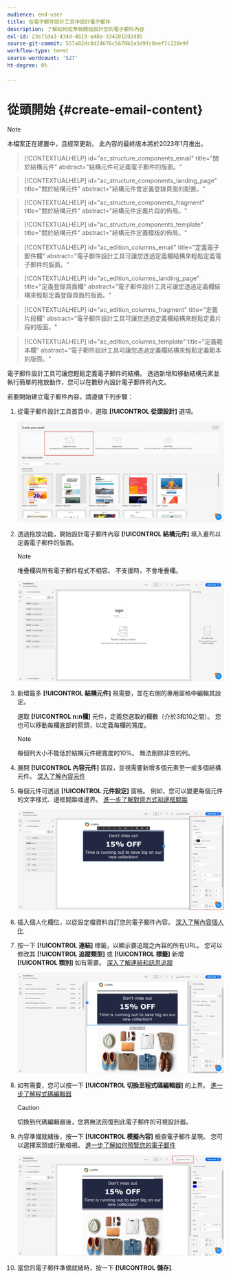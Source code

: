 ```yaml
---
audience: end-user
title: 在電子郵件設計工具中設計電子郵件
description: 了解如何從草稿開始設計您的電子郵件內容
exl-id: 23e71da3-434d-4619-a48a-334281592d85
source-git-commit: 557a02dc8d24676c5678b2a5d9fc8eef7c228e9f
workflow-type: tm+mt
source-wordcount: '527'
ht-degree: 0%

---
```


# 從頭開始 {#create-email-content}

>[!NOTE]
>
>本檔案正在建置中，且經常更新。 此內容的最終版本將於2023年1月推出。

>[!CONTEXTUALHELP]
>id="ac_structure_components_email"
>title="關於結構元件"
>abstract="結構元件可定義電子郵件的版面。"

>[!CONTEXTUALHELP]
>id="ac_structure_components_landing_page"
>title="關於結構元件"
>abstract="結構元件會定義登錄頁面的配置。"

>[!CONTEXTUALHELP]
>id="ac_structure_components_fragment"
>title="關於結構元件"
>abstract="結構元件定義片段的佈局。"

>[!CONTEXTUALHELP]
>id="ac_structure_components_template"
>title="關於結構元件"
>abstract="結構元件定義模板的佈局。"


>[!CONTEXTUALHELP]
>id="ac_edition_columns_email"
>title="定義電子郵件欄"
>abstract="電子郵件設計工具可讓您透過定義欄結構來輕鬆定義電子郵件的版面。"

>[!CONTEXTUALHELP]
>id="ac_edition_columns_landing_page"
>title="定義登錄頁面欄"
>abstract="電子郵件設計工具可讓您透過定義欄結構來輕鬆定義登錄頁面的版面。"

>[!CONTEXTUALHELP]
>id="ac_edition_columns_fragment"
>title="定義片段欄"
>abstract="電子郵件設計工具可讓您透過定義欄結構來輕鬆定義片段的版面。"

>[!CONTEXTUALHELP]
>id="ac_edition_columns_template"
>title="定義範本欄"
>abstract="電子郵件設計工具可讓您透過定義欄結構來輕鬆定義範本的版面。"

電子郵件設計工具可讓您輕鬆定義電子郵件的結構。 透過新增和移動結構元素並執行簡單的拖放動作，您可以在數秒內設計電子郵件的內文。

若要開始建立電子郵件內容，請遵循下列步驟：

1. 從電子郵件設計工具首頁中，選取 **[!UICONTROL 從頭設計]** 選項。

   ![](assets/email_designer.png)

1. 透過拖放功能，開始設計電子郵件內容 **[!UICONTROL 結構元件]** 填入畫布以定義電子郵件的版面。

   >[!NOTE]
   >
   >堆疊欄與所有電子郵件程式不相容。 不支援時，不會堆疊欄。

   <!--Once placed in the email, you cannot move nor remove your components unless there is already a content component or a fragment placed inside. This is not true in AJO - TBC?-->

   ![](assets/email_designer_2.png)

1. 新增最多 **[!UICONTROL 結構元件]** 視需要，並在右側的專用窗格中編輯其設定。

   選取 **[!UICONTROL n:n欄]** 元件，定義您選取的欄數（介於3和10之間）。 您也可以移動每欄底部的箭頭，以定義每欄的寬度。

   >[!NOTE]
   >
   >每個列大小不能低於結構元件總寬度的10%。 無法刪除非空的列。

1. 展開 **[!UICONTROL 內容元件]** 區段，並視需要新增多個元素至一或多個結構元件。 [深入了解內容元件](content-components.md)

1. 每個元件可透過 **[!UICONTROL 元件設定]** 窗格。 例如，您可以變更每個元件的文字樣式、邊框間距或邊界。 [進一步了解對齊方式和邊框間距](alignment-and-padding.md)

   ![](assets/email_designer_5.png)

1. 插入個人化欄位，以從設定檔資料自訂您的電子郵件內容。 [深入了解內容個人化](../personalization/personalize.md)

1. 按一下 **[!UICONTROL 連結]** 標籤，以顯示要追蹤之內容的所有URL。 您可以修改其 **[!UICONTROL 追蹤類型]** 或 **[!UICONTROL 標籤]** 新增 **[!UICONTROL 類別]** 如有需要。 [深入了解連結和訊息追蹤](message-tracking.md)

   ![](assets/email_designer_7.png)

1. 如有需要，您可以按一下 **[!UICONTROL 切換至程式碼編輯器]** 的上界。 [進一步了解程式碼編輯器](code-content.md)

   >[!CAUTION]
   >
   >切換到代碼編輯器後，您將無法回復到此電子郵件的可視設計器。

1. 內容準備就緒後，按一下 **[!UICONTROL 模擬內容]** 檢查電子郵件呈現。 您可以選擇案頭或行動檢視。 [進一步了解如何預覽您的電子郵件](../preview-test/preview-test.md)

   ![](assets/email_designer_28.png)

1. 當您的電子郵件準備就緒時，按一下 **[!UICONTROL 儲存]**.

